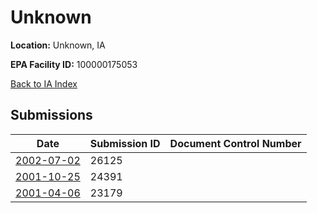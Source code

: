 # Unknown

**Location:** Unknown, IA

**EPA Facility ID:** 100000175053

[Back to IA Index](../../index.md)

## Submissions

| Date | Submission ID | Document Control Number |
|------|--------------|-------------------------|
| [2002-07-02](submissions/26125.md) | 26125 |  |
| [2001-10-25](submissions/24391.md) | 24391 |  |
| [2001-04-06](submissions/23179.md) | 23179 |  |
